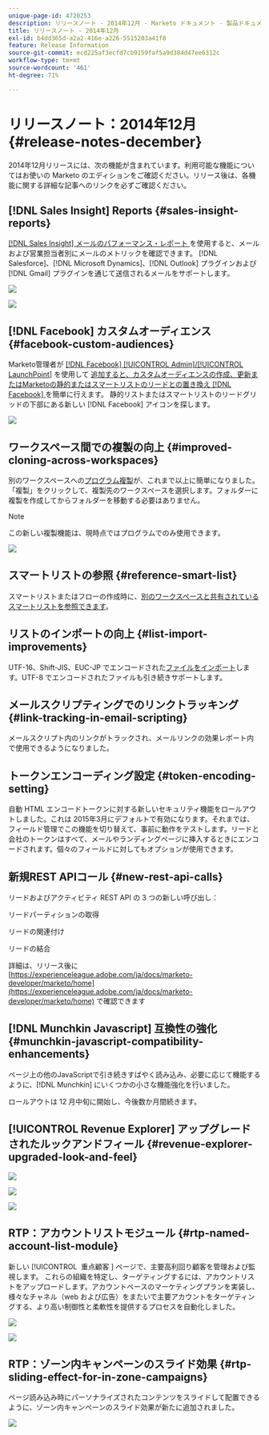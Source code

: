 ```yaml
---
unique-page-id: 4720253
description: リリースノート - 2014年12月 - Marketo ドキュメント - 製品ドキュメント
title: リリースノート - 2014年12月
exl-id: b4dd365d-a2a2-416e-a226-5515203a41f8
feature: Release Information
source-git-commit: ecd225af3ecfd7cb9159faf5a9d384d47ee6312c
workflow-type: tm+mt
source-wordcount: '461'
ht-degree: 71%

---
```


# リリースノート：2014年12月 {#release-notes-december}

2014年12月リリースには、次の機能が含まれています。利用可能な機能についてはお使いの Marketo のエディションをご確認ください。リリース後は、各機能に関する詳細な記事へのリンクを必ずご確認ください。

## [!DNL Sales Insight] Reports {#sales-insight-reports}

[[!DNL Sales Insight]  メールのパフォーマンス・レポート ](/help/marketo/product-docs/marketo-sales-insight/msi-for-salesforce/features/performance-reports/sales-insight-email-performance-report.md) を使用すると、メールおよび営業担当者別にメールのメトリックを確認できます。 [!DNL Salesforce]、[!DNL Microsoft Dynamics]、[!DNL Outlook] プラグインおよび [!DNL Gmail] プラグインを通じて送信されるメールをサポートします。

![](assets/image2014-12-5-11-3a5-3a46.png)

![](assets/image2014-12-5-11-3a5-3a55.png)

## [!DNL Facebook] カスタムオーディエンス {#facebook-custom-audiences}

Marketo管理者が [[!DNL Facebook] [!UICONTROL Admin]/[!UICONTROL LaunchPoint]](/help/marketo/product-docs/demand-generation/ad-network-integrations/add-facebook-custom-audiences-as-a-launchpoint-service.md) を使用して [ 追加すると、カスタムオーディエンスの作成、更新またはMarketoの静的またはスマートリストのリードとの置き換え  [!DNL Facebook] ](/help/marketo/product-docs/demand-generation/facebook/create-a-custom-audience-in-facebook.md) を簡単に行えます。 静的リストまたはスマートリストのリードグリッドの下部にある新しい [!DNL Facebook] アイコンを探します。

![](assets/image2014-12-5-11-3a6-3a28.png)

## ワークスペース間での複製の向上  {#improved-cloning-across-workspaces}

別のワークスペースへの[プログラム複製](/help/marketo/product-docs/core-marketo-concepts/programs/working-with-programs/clone-a-program.md)が、これまで以上に簡単になりました。「複製」をクリックして、複製先のワークスペースを選択します。フォルダーに複製を作成してからフォルダーを移動する必要はありません。

>[!NOTE]
>
>この新しい複製機能は、現時点ではプログラムでのみ使用できます。

![](assets/image2014-12-5-11-3a7-3a13.png)

## スマートリストの参照 {#reference-smart-list}

スマートリストまたはフローの作成時に、[別のワークスペースと共有されているスマートリストを参照できます](/help/marketo/product-docs/core-marketo-concepts/smart-lists-and-static-lists/using-smart-lists/reference-a-list-or-smart-list-across-workspaces.md)。

## リストのインポートの向上 {#list-import-improvements}

UTF-16、Shift-JIS、EUC-JP でエンコードされた[ファイルをインポート](/help/marketo/getting-started/quick-wins/import-a-list-of-people.md)します。UTF-8 でエンコードされたファイルも引き続きサポートします。

## メールスクリプティングでのリンクトラッキング {#link-tracking-in-email-scripting}

メールスクリプト内のリンクがトラックされ、メールリンクの効果レポート内で使用できるようになりました。

## トークンエンコーディング設定 {#token-encoding-setting}

自動 HTML エンコードトークンに対する新しいセキュリティ機能をロールアウトしました。これは 2015年3月にデフォルトで有効になります。それまでは、フィールド管理でこの機能を切り替えて、事前に動作をテストします。リードと会社のトークンはすべて、メールやランディングページに挿入するときにエンコードされます。個々のフィールドに対してもオプションが使用できます。

## 新規REST APIコール {#new-rest-api-calls}

リードおよびアクティビティ REST API の 3 つの新しい呼び出し：

 リードパーティションの取得

 リードの関連付け

 リードの結合

詳細は、リリース後に [https://experienceleague.adobe.com/ja/docs/marketo-developer/marketo/home](https://experienceleague.adobe.com/ja/docs/marketo-developer/marketo/home) で確認できます

## [!DNL Munchkin Javascript] 互換性の強化 {#munchkin-javascript-compatibility-enhancements}

ページ上の他のJavaScriptで引き続きすばやく読み込み、必要に応じて機能するように、[!DNL Munchkin] にいくつかの小さな機能強化を行いました。

ロールアウトは 12 月中旬に開始し、今後数か月間続きます。

## [!UICONTROL Revenue Explorer] アップグレードされたルックアンドフィール {#revenue-explorer-upgraded-look-and-feel}

![](assets/image2014-12-5-11-3a8-3a4.png)

![](assets/image2014-12-5-11-3a8-3a14.png)

![](assets/image2014-12-5-11-3a8-3a36.png)

## RTP：アカウントリストモジュール {#rtp-named-account-list-module}

新しい [!UICONTROL &#x200B; 重点顧客 &#x200B;] ページで、主要高利回り顧客を管理および監視します。 これらの組織を特定し、ターゲティングするには、アカウントリストをアップロードします。アカウントベースのマーケティングプランを実装し、様々なチャネル（web および広告）をまたいで主要アカウントをターゲティングする、より高い制御性と柔軟性を提供するプロセスを自動化しました。

![](assets/image2014-12-5-11-3a8-3a56.png)

![](assets/image2014-12-5-11-3a9-3a10.png)

## RTP：ゾーン内キャンペーンのスライド効果 {#rtp-sliding-effect-for-in-zone-campaigns}

ページ読み込み時にパーソナライズされたコンテンツをスライドして配置できるように、ゾーン内キャンペーンのスライド効果が新たに追加されました。

![](assets/image2014-12-5-11-3a9-3a34.png)
